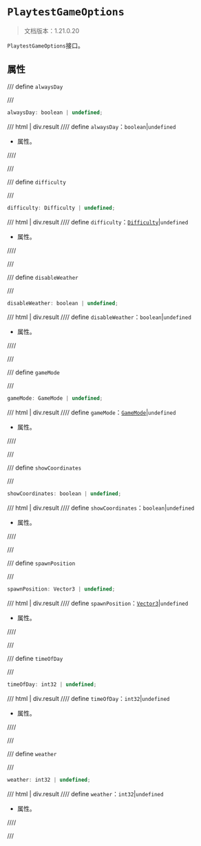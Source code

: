 # `PlaytestGameOptions`

> 文档版本：1.21.0.20

`PlaytestGameOptions`接口。

## 属性

/// define
`alwaysDay`


///

```js
alwaysDay: boolean | undefined;
```

/// html | div.result
//// define
`alwaysDay`：`boolean`|`undefined`

- 属性。


////

///


/// define
`difficulty`


///

```js
difficulty: Difficulty | undefined;
```

/// html | div.result
//// define
`difficulty`：[`Difficulty`](../../server/beta/difficulty.md)|`undefined`

- 属性。


////

///


/// define
`disableWeather`


///

```js
disableWeather: boolean | undefined;
```

/// html | div.result
//// define
`disableWeather`：`boolean`|`undefined`

- 属性。


////

///


/// define
`gameMode`


///

```js
gameMode: GameMode | undefined;
```

/// html | div.result
//// define
`gameMode`：[`GameMode`](../../server/beta/gamemode.md)|`undefined`

- 属性。


////

///


/// define
`showCoordinates`


///

```js
showCoordinates: boolean | undefined;
```

/// html | div.result
//// define
`showCoordinates`：`boolean`|`undefined`

- 属性。


////

///


/// define
`spawnPosition`


///

```js
spawnPosition: Vector3 | undefined;
```

/// html | div.result
//// define
`spawnPosition`：[`Vector3`](../../server/beta/vector3.md)|`undefined`

- 属性。


////

///


/// define
`timeOfDay`


///

```js
timeOfDay: int32 | undefined;
```

/// html | div.result
//// define
`timeOfDay`：`int32`|`undefined`

- 属性。


////

///


/// define
`weather`


///

```js
weather: int32 | undefined;
```

/// html | div.result
//// define
`weather`：`int32`|`undefined`

- 属性。


////

///

